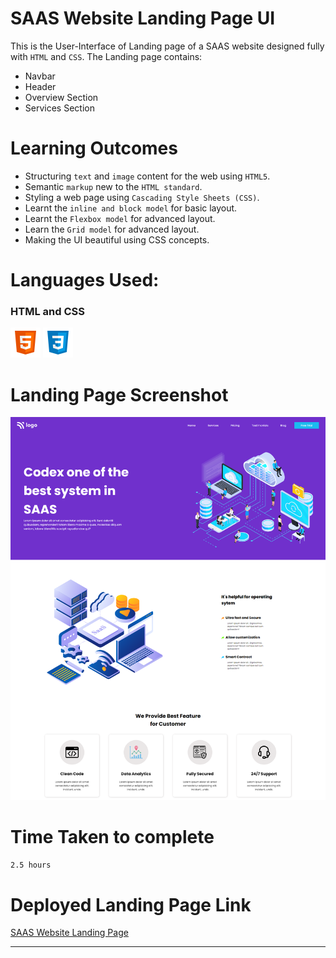 # SAAS Website Landing Page UI

This is the User-Interface of Landing page of a SAAS website designed fully with `HTML` and `CSS`. The Landing page contains:

 - Navbar
 - Header
 - Overview Section
 - Services Section


 # Learning Outcomes
  
  - Structuring `text` and `image` content for the web using `HTML5`.
  - Semantic `markup` new to the `HTML standard`.
  - Styling a web page using `Cascading Style Sheets (CSS)`.
  - Learnt the `inline and block model` for basic layout.
  - Learnt the `Flexbox model` for advanced layout.
  - Learn the `Grid model` for advanced layout.
  - Making the UI beautiful using CSS concepts.

# Languages Used:
 ### HTML and CSS
 ![HTML](./readme-icons/html.png) 
 ![CSS](./readme-icons/css.png)

 # Landing Page Screenshot

 ![](./Screenshots/1.png)

 # Time Taken to complete
`2.5 hours`

# Deployed Landing Page Link

[SAAS Website Landing Page](https://SAAS-websiteui.netlify.app/)
***